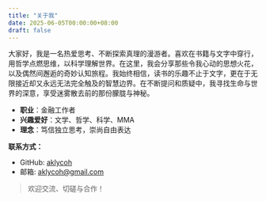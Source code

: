```yaml
---
title: "关于我"
date: 2025-06-05T00:00:00+08:00
draft: false
---
```



大家好，我是一名热爱思考、不断探索真理的漫游者。喜欢在书籍与文字中穿行，用哲学点燃思维，以科学理解世界。在这里，我会分享那些令我心动的思想火花，以及偶然间邂逅的奇妙认知旅程。我始终相信，读书的乐趣不止于文字，更在于无限接近却又永远无法完全触及的智慧边界。在不断提问和质疑中，我寻找生命与世界的深意，享受迷雾散去前的那份朦胧与神秘。

- **职业**：金融工作者
- **兴趣爱好**：文学、哲学、科学、MMA
- **理念**：笃信独立思考，崇尚自由表达

**联系方式：**  
- GitHub: [aklycoh](https://github.com/aklycoh)
- 邮箱: aklycoh@gmail.com

> 欢迎交流、切磋与合作！

